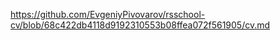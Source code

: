 https://github.com/EvgeniyPivovarov/rsschool-cv/blob/68c422db4118d9192310553b08ffea072f561905/cv.md
